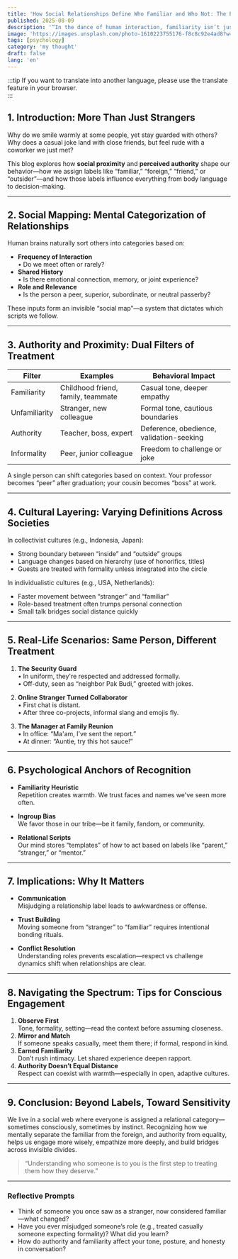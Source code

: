 ```yaml
---
title: 'How Social Relationships Define Who Familiar and Who Not: The Psychology of Connection and Authority'
published: 2025-08-09
description: '“In the dance of human interaction, familiarity isn’t just recognition—it’s a passport to trust, tone, and treatment.”'
image: 'https://images.unsplash.com/photo-1610223755176-f8c8c92e4ad8?w=600&auto=format&fit=crop&q=60&ixlib=rb-4.1.0&ixid=M3wxMjA3fDB8MHxzZWFyY2h8MTF8fGNoYWlufGVufDB8fDB8fHww'
tags: [psychology]
category: 'my thought'
draft: false 
lang: 'en'
---
```


:::tip
If you want to translate into another language, please use the translate feature in your browser.  
:::

## 1. Introduction: More Than Just Strangers

Why do we smile warmly at some people, yet stay guarded with others? Why does a casual joke land with close friends, but feel rude with a coworker we just met?

This blog explores how **social proximity** and **perceived authority** shape our behavior—how we assign labels like “familiar,” “foreign,” “friend,” or “outsider”—and how those labels influence everything from body language to decision-making.

---

## 2. Social Mapping: Mental Categorization of Relationships

Human brains naturally sort others into categories based on:

- **Frequency of Interaction**  
  • Do we meet often or rarely?  
- **Shared History**  
  • Is there emotional connection, memory, or joint experience?  
- **Role and Relevance**  
  • Is the person a peer, superior, subordinate, or neutral passerby?

These inputs form an invisible “social map”—a system that dictates which scripts we follow.

---

## 3. Authority and Proximity: Dual Filters of Treatment

| Filter            | Examples                            | Behavioral Impact                       |
|------------------|--------------------------------------|-----------------------------------------|
| Familiarity       | Childhood friend, family, teammate   | Casual tone, deeper empathy             |
| Unfamiliarity     | Stranger, new colleague              | Formal tone, cautious boundaries        |
| Authority         | Teacher, boss, expert                | Deference, obedience, validation-seeking|
| Informality       | Peer, junior colleague               | Freedom to challenge or joke            |

A single person can shift categories based on context. Your professor becomes “peer” after graduation; your cousin becomes “boss” at work.

---

## 4. Cultural Layering: Varying Definitions Across Societies

In collectivist cultures (e.g., Indonesia, Japan):

- Strong boundary between “inside” and “outside” groups  
- Language changes based on hierarchy (use of honorifics, titles)  
- Guests are treated with formality unless integrated into the circle  

In individualistic cultures (e.g., USA, Netherlands):

- Faster movement between “stranger” and “familiar”  
- Role-based treatment often trumps personal connection  
- Small talk bridges social distance quickly

---

## 5. Real-Life Scenarios: Same Person, Different Treatment

1. **The Security Guard**  
   • In uniform, they're respected and addressed formally.  
   • Off-duty, seen as “neighbor Pak Budi,” greeted with jokes.  

2. **Online Stranger Turned Collaborator**  
   • First chat is distant.  
   • After three co-projects, informal slang and emojis fly.

3. **The Manager at Family Reunion**  
   • In office: “Ma'am, I’ve sent the report.”  
   • At dinner: “Auntie, try this hot sauce!”

---

## 6. Psychological Anchors of Recognition

- **Familiarity Heuristic**  
  Repetition creates warmth. We trust faces and names we've seen more often.  

- **Ingroup Bias**  
  We favor those in our tribe—be it family, fandom, or community.  

- **Relational Scripts**  
  Our mind stores “templates” of how to act based on labels like “parent,” “stranger,” or “mentor.”

---

## 7. Implications: Why It Matters

- **Communication**  
  Misjudging a relationship label leads to awkwardness or offense.  

- **Trust Building**  
  Moving someone from “stranger” to “familiar” requires intentional bonding rituals.  

- **Conflict Resolution**  
  Understanding roles prevents escalation—respect vs challenge dynamics shift when relationships are clear.

---

## 8. Navigating the Spectrum: Tips for Conscious Engagement

1. **Observe First**  
   Tone, formality, setting—read the context before assuming closeness.  
2. **Mirror and Match**  
   If someone speaks casually, meet them there; if formal, respond in kind.  
3. **Earned Familiarity**  
   Don’t rush intimacy. Let shared experience deepen rapport.  
4. **Authority Doesn’t Equal Distance**  
   Respect can coexist with warmth—especially in open, adaptive cultures.

---

## 9. Conclusion: Beyond Labels, Toward Sensitivity

We live in a social web where everyone is assigned a relational category—sometimes consciously, sometimes by instinct. Recognizing how we mentally separate the familiar from the foreign, and authority from equality, helps us engage more wisely, empathize more deeply, and build bridges across invisible divides.

> “Understanding who someone is to you is the first step to treating them how they deserve.”

---

### Reflective Prompts

- Think of someone you once saw as a stranger, now considered familiar—what changed?  
- Have you ever misjudged someone’s role (e.g., treated casually someone expecting formality)? What did you learn?  
- How do authority and familiarity affect your tone, posture, and honesty in conversation?
